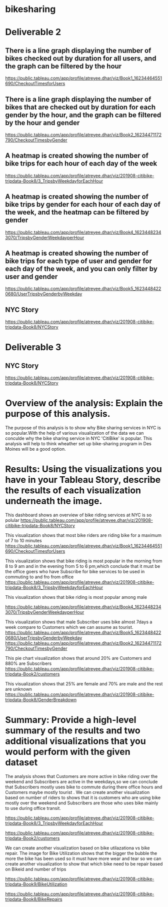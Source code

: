 # bikesharing

# Deliverable 2
## There is a line graph displaying the number of bikes checked out by duration for all users, and the graph can be filtered by the hour 

https://public.tableau.com/app/profile/atreyee.dhar/viz/Book1_16234464551690/CheckoutTimesforUsers



## There is a line graph displaying the number of bikes that are checked out by duration for each gender by the hour, and the graph can be filtered by the hour and gender

https://public.tableau.com/app/profile/atreyee.dhar/viz/Book2_16234471172790/CheckoutTimesbyGender

## A heatmap is created showing the number of bike trips for each hour of each day of the week

https://public.tableau.com/app/profile/atreyee.dhar/viz/201908-citibike-tripdata-Book8/3_TripsbyWeekdayforEachHour

## A heatmap is created showing the number of bike trips by gender for each hour of each day of the week, and the heatmap can be filtered by gender

https://public.tableau.com/app/profile/atreyee.dhar/viz/Book4_16234482343070/TripsbyGenderWeekdayperHour

## A heatmap is created showing the number of bike trips for each type of user and gender for each day of the week, and you can only filter by user and gender 

https://public.tableau.com/app/profile/atreyee.dhar/viz/Book5_16234484220680/UserTripsbyGenderbyWeekday


## NYC Story

https://public.tableau.com/app/profile/atreyee.dhar/viz/201908-citibike-tripdata-Book8/NYCStory

# Deliverable 3

## NYC Story

https://public.tableau.com/app/profile/atreyee.dhar/viz/201908-citibike-tripdata-Book8/NYCStory

# Overview of the analysis: Explain the purpose of this analysis.
The purpose of this analysis is to show why Bike sharing services in NYC is so popular.With the help of various visualization of the data we can conculde why the bike sharing service in NYC 'CitiBike' is popular.
This analysis will help to think wheather set up bike-sharing program in Des Moines will be a good option.







# Results: Using the visualizations you have in your Tableau Story, describe the results of each visualization underneath the image.
This dashboard shows an overview of bike riding services at NYC is so polular
https://public.tableau.com/app/profile/atreyee.dhar/viz/201908-citibike-tripdata-Book8/NYCStory

This visualization shows that most bike riders are riding bike for a maximum of 7 to 10 minutes
https://public.tableau.com/app/profile/atreyee.dhar/viz/Book1_16234464551690/CheckoutTimesforUsers

This visualization shows that bike riding is most popular in the morning from 8 to 9 am and in the evening from 5 to 6 pm,which conclude that it must be the office goers who have Subscribe for bike services to be used in commuting to and fro from office
https://public.tableau.com/app/profile/atreyee.dhar/viz/201908-citibike-tripdata-Book8/3_TripsbyWeekdayforEachHour

This visualization shows that bike riding is most popular among male

https://public.tableau.com/app/profile/atreyee.dhar/viz/Book4_16234482343070/TripsbyGenderWeekdayperHour

This visualization shows that male Subscriber uses bike almost 7days a week compare to Customers which we can assume as tourist.
https://public.tableau.com/app/profile/atreyee.dhar/viz/Book5_16234484220680/UserTripsbyGenderbyWeekday
https://public.tableau.com/app/profile/atreyee.dhar/viz/Book2_16234471172790/CheckoutTimesbyGender

This pie chart visualization shows that around 20% are Customers and 880% are Subscribers
https://public.tableau.com/app/profile/atreyee.dhar/viz/201908-citibike-tripdata-Book2/customers

This visualization shows that 25% are female and 70% are male and the rest are unknown
https://public.tableau.com/app/profile/atreyee.dhar/viz/201908-citibike-tripdata-Book8/GenderBreakdown











# Summary: Provide a high-level summary of the results and two additional visualizations that you would perform with the given dataset
The analysis shows that Customers are more active in bike riding over the weekend and Subscribers are active in the weekdays,so we can conclude that Subscribers mostly uses bike to commute during there office hours and Customers maybe mostly tourist .
We can create another visualization based on number of riders to shows that it is customers who are using bike mostly over the weekend and Subscribers are those who uses bike mainly to use during office transit.

https://public.tableau.com/app/profile/atreyee.dhar/viz/201908-citibike-tripdata-Book8/3_TripsbyWeekdayforEachHour

https://public.tableau.com/app/profile/atreyee.dhar/viz/201908-citibike-tripdata-Book2/customers

We can create another visualization based on bike utilazationa vs bike repair.
The image for Bike Utilization shows that the bigger the bubble the more the bike has been used so it must have more wear and tear so we can create another visualization to show that which bike need to be repair based on Bikeid and number of trips

https://public.tableau.com/app/profile/atreyee.dhar/viz/201908-citibike-tripdata-Book9/BikeUtilization

https://public.tableau.com/app/profile/atreyee.dhar/viz/201908-citibike-tripdata-Book8/BikeRepairs

